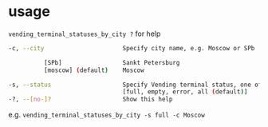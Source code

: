 # usage

`vending_terminal_statuses_by_city ?` for help
```bash
-c, --city                      Specify city name, e.g. Moscow or SPb

          [SPb]                 Sankt Petersburg
          [moscow] (default)    Moscow

-s, --status                    Specify Vending terminal status, one of: 
                                [full, empty, error, all (default)]
-?, --[no-]?                    Show this help
```
e.g. `vending_terminal_statuses_by_city -s full -c Moscow`